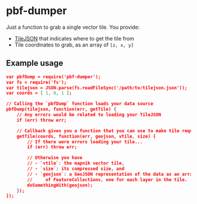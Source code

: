 # pbf-dumper

Just a function to grab a single vector tile. You provide:
- [TileJSON](https://github.com/mapbox/tilejson-spec) that indicates where to get the tile from
- Tile coordinates to grab, as an array of `[z, x, y]`

## Example usage

```json
var pbfDump = require('pbf-dumper');
var fs = require('fs');
var tilejson = JSON.parse(fs.readFileSync('/path/to/tilejson.json'));
var coords = [ 1, 0, 1 ];

// Calling the `pbfDump` function loads your data source
pbfDump(tilejson, function(err, getTile) {
    // Any errors would be related to loading your TileJSON
    if (err) throw err;

    // Callback gives you a function that you can use to make tile requests
    getTile(coords, function(err, geojson, vtile, size) {
        // If there were errors loading your tile...
        if (err) throw err;

        // Otherwise you have 
        // - `vtile`: the mapnik vector tile, 
        // - `size`: its compressed size, and 
        // - `geojson`: a GeoJSON representation of the data as an array
        //     of FeatureCollections, one for each layer in the tile.
        doSomethingWith(geojson);
    });
});